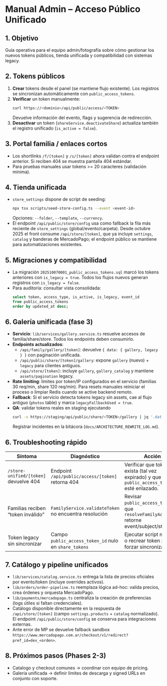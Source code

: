 # Manual Admin – Acceso Público Unificado

## 1. Objetivo
Guía operativa para el equipo admin/fotografía sobre cómo gestionar los
nuevos tokens públicos, tienda unificada y compatibilidad con sistemas legacy.

## 2. Tokens públicos
1. **Crear** tokens desde el panel (se mantiene flujo existente). Los registros
   se sincronizan automáticamente con `public_access_tokens`.
2. **Verificar** un token manualmente:
   ```bash
   curl https://<dominio>/api/public/access/<TOKEN>
   ```
   Devuelve información del evento, flags y sugerencia de redirección.
3. **Desactivar** un token (`shareService.deactivateShare`) actualiza también
   el registro unificado (`is_active = false`).

## 3. Portal familia / enlaces cortos
- Los shortlinks `/f/[token]` y `/s/[token]` ahora validan contra el endpoint
  anterior. Si reciben 404 se muestra pantalla 404 estándar.
- Para pruebas manuales usar tokens >= 20 caracteres (validación mínima).

## 4. Tienda unificada
- `store_settings` dispone de script de seeding:
  ```bash
  npx tsx scripts/seed-store-config.ts --event <event-id>
  ```
  Opciones: `--folder`, `--template`, `--currency`.
- El endpoint `/api/public/store/config` usa como fallback la fila más reciente
  de `store_settings` (global/evento/carpeta). Desde octubre 2025 el front
  consume `/api/store/[token]`, que ya incluye `settings`, `catalog` y banderas
  de MercadoPago; el endpoint público se mantiene para automatizaciones
  existentes.

## 5. Migraciones y compatibilidad
- La migración `202510070001_public_access_tokens.sql` marcó los tokens
  anteriores con `is_legacy = true`. Todos los flujos nuevos generan registros
  con `is_legacy = false`.
- Para auditoría: consultar vista consolidada:
  ```sql
  select token, access_type, is_active, is_legacy, event_id
  from public_access_tokens
  order by updated_at desc;
  ```

## 6. Galería unificada (fase 3)
- **Servicio**: `lib/services/gallery.service.ts` resuelve accesos de familia/share/store. Todos los endpoints deben consumirlo.
- **Endpoints actualizados**:
  - `/api/family/gallery/[token]`: devuelve `{ data: { gallery, legacy } }` con paginación unificada.
  - `/api/public/share/[token]/gallery`: expone `gallery` (nuevo) + `legacy` para clientes antiguos.
  - `/api/store/[token]`: incluye `gallery`, `gallery_catalog` y mantiene `assets/pagination` legacy.
- **Rate limiting**: límites por token/IP configurados en el servicio (familias 30 req/min, share 120 req/min). Para resets manuales reiniciar el proceso o limpiar Redis cuando se active backend remoto.
- **Fallback**: Si el servicio detecta tokens legacy sin assets, cae al flujo antiguo (`photos` table) y marca `legacyFallbackUsed = true`.
- **QA**: validar tokens reales en staging ejecutando
  ```bash
  curl -s https://staging/api/public/share/<TOKEN>/gallery | jq '.data.gallery.rateLimit'
  ```
  Registrar incidentes en la bitácora (`docs/ARCHITECTURE_REWRITE_LOG.md`).

## 6. Troubleshooting rápido
| Síntoma | Diagnóstico | Acción |
|---------|------------|--------|
| `/store-unified/[token]` devuelve 404 | Endpoint `/api/public/access/[token]` retorna 404 | Verificar que token exista (tal vez expirado) y que `public_access_token_id` esté enlazado. |
| Familias reciben “token inválido” | `FamilyService.validateToken` no encuentra resolución | Revisar `public_access_tokens` y que `resolveFamilyAccess` retorne event/subject/student. |
| Token legacy sin sincronizar | Campo `public_access_token_id` nulo en `share_tokens` | Ejecutar script manual o recrear token para forzar sincronización. |

## 7. Catálogo y pipeline unificados
- `lib/services/catalog.service.ts` entrega la lista de precios oficiales por evento/token (incluye overrides activos).
- `lib/orders/order-pipeline.ts` reemplaza lógica ad-hoc: valida precios, crea órdenes y orquesta MercadoPago.
- `lib/payments/mercadopago.ts` centraliza la creación de preferencias (logs útiles si faltan credenciales).
- Catálogo disponible directamente en la respuesta de `/api/store/[token]`
  (campo `settings.products` + `catalog` normalizado). El endpoint
  `/api/public/store/config` se conserva para integraciones externas.
- Ante error de MP se devuelve fallback sandbox `https://www.mercadopago.com.ar/checkout/v1/redirect?pref_id=dev_<orden>`.

## 8. Próximos pasos (Phases 2-3)
- Catalogo y checkout comunes -> coordinar con equipo de pricing.
- Galería unificada -> definir límites de descarga y signed URLs en conjunto con
  soporte.
